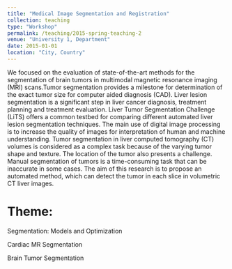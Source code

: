```yaml
---
title: "Medical Image Segmentation and Registration"
collection: teaching
type: "Workshop"
permalink: /teaching/2015-spring-teaching-2
venue: "University 1, Department"
date: 2015-01-01
location: "City, Country"
---
```

We focused on the evaluation of state-of-the-art methods for the segmentation of brain tumors in multimodal magnetic resonance imaging (MRI) scans.Tumor segmentation provides a milestone for determination of the exact tumor size for computer aided diagnosis (CAD). Liver lesion segmentation is a significant step in liver cancer diagnosis, treatment planning and treatment evaluation. Liver Tumor Segmentation Challenge (LiTS) offers a common testbed for comparing different automated liver lesion segmentation techniques. The main use of digital image processing is to increase the quality of images for interpretation of human and machine understanding. Tumor segmentation in liver computed tomography (CT) volumes is considered as a complex task because of the varying tumor shape and texture. The location of the tumor also presents a challenge. Manual segmentation of tumors is a time-consuming task that can be inaccurate in some cases. The aim of this research is to propose an automated method, which can detect the tumor in each slice in volumetric CT liver images.


Theme:
======
Segmentation: Models and Optimization

Cardiac MR Segmentation

Brain Tumor Segmentation

